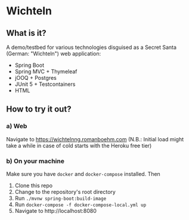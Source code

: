 # Wichteln
## What is it?
A demo/testbed for various technologies disguised as a Secret Santa (German: "Wichteln") web application:
- Spring Boot
- Spring MVC + Thymeleaf
- jOOQ + Postgres  
- JUnit 5 + Testcontainers
- HTML

## How to try it out?
### a) Web
Navigate to https://wichtelnng.romanboehm.com (N.B.: Initial load might take a while in case of cold starts with the Heroku free tier)
### b) On your machine
Make sure you have `docker` and `docker-compose` installed. Then
1) Clone this repo
2) Change to the repository's root directory
3) Run `./mvnw spring-boot:build-image`
4) Run `docker-compose -f docker-compose-local.yml up`
5) Navigate to http://localhost:8080
